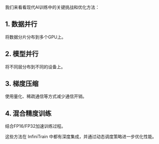 
我们来看看现代AI训练中的关键挑战和优化方法：

## 1. 数据并行
将数据分片分布到多个GPU上。

## 2. 模型并行
将不同层分布到不同的设备上。

## 3. 梯度压缩
使用量化、稀疏通信等方式减少通信开销。

## 4. 混合精度训练
结合FP16/FP32加速训练过程。

这些方法在 InfiniTrain 中都有深度集成，并通过动态调度策略进一步优化性能。